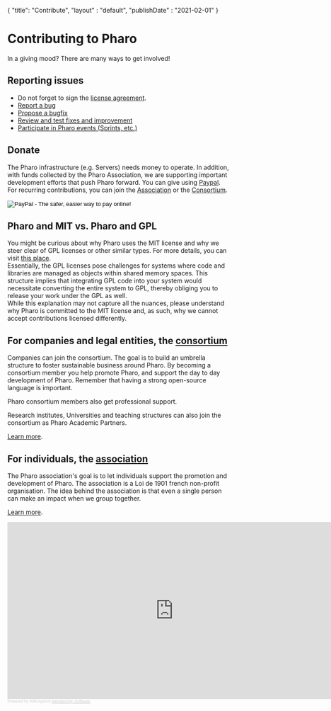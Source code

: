 {
"title": "Contribute",
"layout" : "default",
"publishDate" : "2021-02-01"
}

<div class="teaser">

# Contributing to Pharo

In a giving mood? There are many ways to get involved!

</div>


## Reporting issues

- Do not forget to sign the [license agreement](http://files.pharo.org/media/PharoSoftwareDistributionAgreement.pdf).
- [Report a bug](/contribute-report-bug)
- [Propose a bugfix](/contribute-propose-fix)
- [Review and test fixes and improvement](/review-fix)
- [Participate in Pharo events \(Sprints, etc.\)](/contribute-events)


## Donate

The Pharo infrastructure \(e.g. Servers\) needs money to operate. In addition, with funds collected by the Pharo Association, we are supporting important development efforts that push Pharo forward. You can give using [Paypal](https://pharo.wildapricot.org/Donate). For recurring contributions, you can join the [Association](http://association.pharo.org) or the [Consortium](http://consortium.pharo.org).




<form action="https://www.paypal.com/cgi-bin/webscr" method="post" target="_top">
<input type="hidden" name="cmd" value="_donations">
<input type="hidden" name="business" value="association@pharo.org">
<input type="hidden" name="lc" value="US">
<input type="hidden" name="no_note" value="0">
<input type="hidden" name="currency_code" value="USD">
<input type="hidden" name="bn" value="PP-DonationsBF:btn_donate_SM.gif:NonHostedGuest">
<input type="image" src="https://www.paypalobjects.com/en_US/i/btn/btn_donate_SM.gif" border="0" name="submit" alt="PayPal - The safer, easier way to pay online!">
<img alt="" border="0" src="https://www.paypalobjects.com/en_US/i/scr/pixel.gif" width="1" height="1">
</form>



## Pharo and MIT vs. Pharo and GPL

You might be curious about why Pharo uses the MIT license and why we steer clear of GPL licenses or other similar types. For more details, you can visit [this place](http://etoileos.com/dev/licensing/).  
Essentially, the GPL licenses pose challenges for systems where code and libraries are managed as objects within shared memory spaces. This structure implies that integrating GPL code into your system would necessitate converting the entire system to GPL, thereby obliging you to release your work under the GPL as well.  
While this explanation may not capture all the nuances, please understand why Pharo is committed to the MIT license and, as such, why we cannot accept contributions licensed differently.

<div class="row">

<div class="col-md-6">


## For companies and legal entities, the [consortium](http://consortium.pharo.org/)


Companies can join the consortium.  The goal is to build an umbrella structure to foster sustainable business around Pharo. By becoming a consortium member you help promote Pharo, and support the day to day development of Pharo. Remember that having a strong open-source language is important. 

Pharo consortium members also get professional support. 

Research institutes, Universities and teaching structures can also join the consortium as Pharo Academic Partners. 

[Learn more](http://consortium.pharo.org/web/about).

</div>


<div class="col-md-6">


## For individuals, the [association](http://association.pharo.org)


The Pharo association's goal is to let individuals support the promotion and development of Pharo. The association is a Loi de 1901 french non-profit organisation. The idea behind the association is that even a single person can make an impact when we group together.

[Learn more](http://association.pharo.org).
</div>

</div>


<iframe width='750px' height='400px' frameborder='no' src='http://association.pharo.org/widget/join-us'  onload='tryToEnableWACookies("https://pharo.wildapricot.org");' ></iframe><br/><font style='color:#ccc;font-size:9px;font-family: Verdana, Arial, Helvetica, sans-serif;'>Powered by Wild Apricot <a style='color:#ccc' href='http://www.wildapricot.com/features' target='_blank'>Membership Software</a></font><script  type="text/javascript" language="javascript" src="https://pharo.wildapricot.org/Common/EnableCookies.js" ></script>
